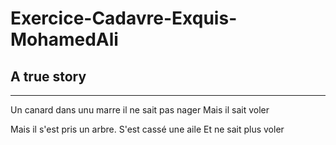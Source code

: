 # Exercice-Cadavre-Exquis-MohamedAli

## A true story
---------------

Un canard dans unu marre
il ne sait pas nager
Mais il sait voler

Mais il s'est pris un arbre.
S'est cassé une aile
Et ne sait plus voler 
